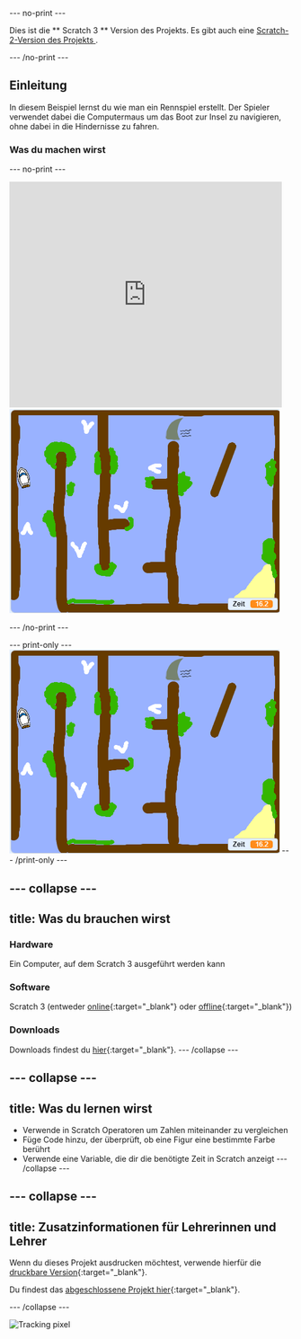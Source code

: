 \--- no-print \---

Dies ist die ** Scratch 3 ** Version des Projekts. Es gibt auch eine [ Scratch-2-Version des Projekts ](https://projects.raspberrypi.org/en/projects/boat-race-scratch2).

\--- /no-print \---

## Einleitung

In diesem Beispiel lernst du wie man ein Rennspiel erstellt. Der Spieler verwendet dabei die Computermaus um das Boot zur Insel zu navigieren, ohne dabei in die Hindernisse zu fahren.

### Was du machen wirst

\--- no-print \---

<div class="scratch-preview">
  <iframe allowtransparency="true" width="485" height="402" src="https://scratch.mit.edu/projects/embed/276662533/?autostart=false" frameborder="0" scrolling="no"></iframe>
  <img src="images/boat_race_demo.png">
</div>

\--- /no-print \---

\--- print-only \--- ![boat race demo](images/boat_race_demo.png) \--- /print-only \---

## \--- collapse \---

## title: Was du brauchen wirst

### Hardware

Ein Computer, auf dem Scratch 3 ausgeführt werden kann

### Software

Scratch 3 (entweder [online](https://rpf.io/scratchon){:target="_blank"} oder [offline](https://rpf.io/scratchoff){:target="_blank"})

### Downloads

Downloads findest du [hier](http://rpf.io/p/en/boat-race-go){:target="_blank"}. \--- /collapse \---

## \--- collapse \---

## title: Was du lernen wirst

- Verwende in Scratch Operatoren um Zahlen miteinander zu vergleichen
- Füge Code hinzu, der überprüft, ob eine Figur eine bestimmte Farbe berührt
- Verwende eine Variable, die dir die benötigte Zeit in Scratch anzeigt \--- /collapse \---

## \--- collapse \---

## title: Zusatzinformationen für Lehrerinnen und Lehrer

Wenn du dieses Projekt ausdrucken möchtest, verwende hierfür die [druckbare Version](https://projects.raspberrypi.org/en/projects/boat-race/print){:target="_blank"}.

Du findest das [abgeschlossene Projekt hier](http://rpf.io/p/en/boat-race-get){:target="_blank"}.

\--- /collapse \---

![Tracking pixel](https://code.org/api/hour/begin_codeclub_boatrace.png)